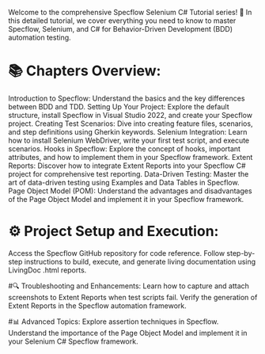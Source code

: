 Welcome to the comprehensive Specflow Selenium C# Tutorial series! 🚀 In this detailed tutorial, we cover everything you need to know to master Specflow, Selenium, and C# for Behavior-Driven Development (BDD) automation testing.

# 📚 Chapters Overview:

Introduction to Specflow: Understand the basics and the key differences between BDD and TDD.
Setting Up Your Project: Explore the default structure, install Specflow in Visual Studio 2022, and create your Specflow project.
Creating Test Scenarios: Dive into creating feature files, scenarios, and step definitions using Gherkin keywords.
Selenium Integration: Learn how to install Selenium WebDriver, write your first test script, and execute scenarios.
Hooks in Specflow: Explore the concept of hooks, important attributes, and how to implement them in your Specflow framework.
Extent Reports: Discover how to integrate Extent Reports into your Specflow C# project for comprehensive test reporting.
Data-Driven Testing: Master the art of data-driven testing using Examples and Data Tables in Specflow.
Page Object Model (POM): Understand the advantages and disadvantages of the Page Object Model and implement it in your Specflow framework.

# ⚙️ Project Setup and Execution:
Access the Specflow GitHub repository for code reference.
Follow step-by-step instructions to build, execute, and generate living documentation using LivingDoc .html reports.

#🔍 Troubleshooting and Enhancements:
Learn how to capture and attach screenshots to Extent Reports when test scripts fail.
Verify the generation of Extent Reports in the Specflow automation framework.

#📊 Advanced Topics:
Explore assertion techniques in Specflow.
Understand the importance of the Page Object Model and implement it in your Selenium C# Specflow framework.
